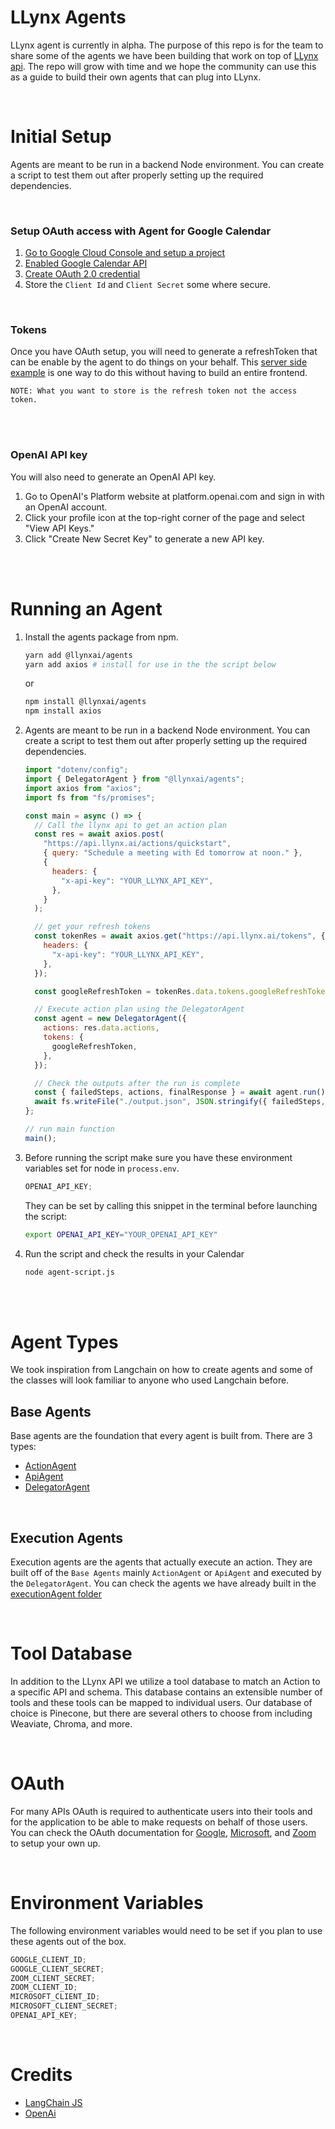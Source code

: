# LLynx Agents

LLynx agent is currently in alpha. The purpose of this repo is for the team to share some of the agents we have been building that work on top of [LLynx api](https://docs.llynx.ai). The repo will grow with time and we hope the community can use this as a guide to build their own agents that can plug into LLynx.

</br>

# Initial Setup

Agents are meant to be run in a backend Node environment. You can create a script to test them out after properly setting up the required dependencies.

</br>

### Setup OAuth access with Agent for Google Calendar

1. [Go to Google Cloud Console and setup a project](https://console.cloud.google.com/welcome)
2. [Enabled Google Calendar API](https://support.google.com/googleapi/answer/6158841?hl=en)
3. [Create OAuth 2.0 credential](https://developers.google.com/workspace/guides/create-credentials)
4. Store the `Client Id` and `Client Secret` some where secure.

</br>

### Tokens

Once you have OAuth setup, you will need to generate a refreshToken that can be enable by the agent to do things on your behalf.
This [server side example](https://cloud.google.com/nodejs/docs/reference/google-auth-library/latest) is one way to do this without having to build an entire frontend.

`NOTE: What you want to store is the refresh token not the access token.`

</br>
</br>

### OpenAI API key

You will also need to generate an OpenAI API key.

1. Go to OpenAI's Platform website at platform.openai.com and sign in with an OpenAI account.
2. Click your profile icon at the top-right corner of the page and select "View API Keys."
3. Click "Create New Secret Key" to generate a new API key.

</br>
</br>

# Running an Agent

1. Install the agents package from npm.

   ```bash
   yarn add @llynxai/agents
   yarn add axios # install for use in the the script below
   ```

   or

   ```bash
   npm install @llynxai/agents
   npm install axios
   ```

2. Agents are meant to be run in a backend Node environment. You can create a script to test them out after properly setting up the required dependencies.

   ```js
   import "dotenv/config";
   import { DelegatorAgent } from "@llynxai/agents";
   import axios from "axios";
   import fs from "fs/promises";

   const main = async () => {
     // Call the llynx api to get an action plan
     const res = await axios.post(
       "https://api.llynx.ai/actions/quickstart",
       { query: "Schedule a meeting with Ed tomorrow at noon." },
       {
         headers: {
           "x-api-key": "YOUR_LLYNX_API_KEY",
         },
       }
     );

     // get your refresh tokens
     const tokenRes = await axios.get("https://api.llynx.ai/tokens", {
       headers: {
         "x-api-key": "YOUR_LLYNX_API_KEY",
       },
     });

     const googleRefreshToken = tokenRes.data.tokens.googleRefreshToken;

     // Execute action plan using the DelegatorAgent
     const agent = new DelegatorAgent({
       actions: res.data.actions,
       tokens: {
         googleRefreshToken,
       },
     });

     // Check the outputs after the run is complete
     const { failedSteps, actions, finalResponse } = await agent.run();
     await fs.writeFile("./output.json", JSON.stringify({ failedSteps, actions, finalResponse }));
   };

   // run main function
   main();
   ```

3. Before running the script make sure you have these environment variables set for node in `process.env`.

   ```js
   OPENAI_API_KEY;
   ```

   They can be set by calling this snippet in the terminal before launching the script:

   ```bash
   export OPENAI_API_KEY="YOUR_OPENAI_API_KEY"
   ```

4. Run the script and check the results in your Calendar

   ```bash
   node agent-script.js
   ```

   </br>
   </br>

# Agent Types

We took inspiration from Langchain on how to create agents and some of the classes will look familiar to anyone who used Langchain before.

## Base Agents

Base agents are the foundation that every agent is built from. There are 3 types:

- [ActionAgent](/agents/baseAgents/documentation/ActionAgent.md)
- [ApiAgent](/agents/baseAgents/documentation/ApiAgent.md)
- [DelegatorAgent](/agents/baseAgents/documentation/DelegatorAgent.md)

</br>

## Execution Agents

Execution agents are the agents that actually execute an action. They are built off of the `Base Agents` mainly `ActionAgent` or `ApiAgent` and executed by the `DelegatorAgent`. You can check the agents we have already built in the [executionAgent folder](/agents/executionAgents)

</br>

# Tool Database

In addition to the LLynx API we utilize a tool database to match an Action to a specific API and schema. This database contains an extensible number of tools and these tools can be mapped to individual users. Our database of choice is Pinecone, but there are several others to choose from including Weaviate, Chroma, and more.

</br>

# OAuth

For many APIs OAuth is required to authenticate users into their tools and for the application to be able to make requests on behalf of those users. You can check the OAuth documentation for [Google](https://developers.google.com/identity/protocols/oauth2), [Microsoft](https://learn.microsoft.com/en-us/azure/active-directory/develop/v2-oauth2-auth-code-flow), and [Zoom](https://developers.zoom.us/docs/integrations/oauth/) to setup your own up.

</br>

# Environment Variables

The following environment variables would need to be set if you plan to use these agents out of the box.

```js
GOOGLE_CLIENT_ID;
GOOGLE_CLIENT_SECRET;
ZOOM_CLIENT_SECRET;
ZOOM_CLIENT_ID;
MICROSOFT_CLIENT_ID;
MICROSOFT_CLIENT_SECRET;
OPENAI_API_KEY;
```

</br>

# Credits

- [LangChain JS](https://js.langchain.com/docs/getting-started/guide-llm)
- [OpenAi](https://github.com/openai/openai-node)
